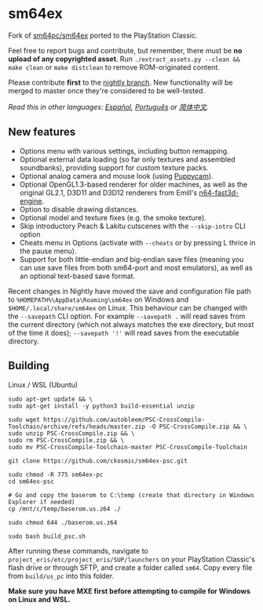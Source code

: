 # sm64ex
Fork of [sm64pc/sm64ex](https://github.com/sm64pc/sm64ex) ported to the PlayStation Classic. 

Feel free to report bugs and contribute, but remember, there must be **no upload of any copyrighted asset**. 
Run `./extract_assets.py --clean && make clean` or `make distclean` to remove ROM-originated content.

Please contribute **first** to the [nightly branch](https://github.com/sm64pc/sm64ex/tree/nightly/). New functionality will be merged to master once they're considered to be well-tested.

*Read this in other languages: [Español](README_es_ES.md), [Português](README_pt_BR.md) or [简体中文](README_zh_CN.md).*

## New features

 * Options menu with various settings, including button remapping.
 * Optional external data loading (so far only textures and assembled soundbanks), providing support for custom texture packs.
 * Optional analog camera and mouse look (using [Puppycam](https://github.com/FazanaJ/puppycam)).
 * Optional OpenGL1.3-based renderer for older machines, as well as the original GL2.1, D3D11 and D3D12 renderers from Emill's [n64-fast3d-engine](https://github.com/Emill/n64-fast3d-engine/).
 * Option to disable drawing distances.
 * Optional model and texture fixes (e.g. the smoke texture).
 * Skip introductory Peach & Lakitu cutscenes with the `--skip-intro` CLI option
 * Cheats menu in Options (activate with `--cheats` or by pressing L thrice in the pause menu).
 * Support for both little-endian and big-endian save files (meaning you can use save files from both sm64-port and most emulators), as well as an optional text-based save format.

Recent changes in Nightly have moved the save and configuration file path to `%HOMEPATH%\AppData\Roaming\sm64ex` on Windows and `$HOME/.local/share/sm64ex` on Linux. This behaviour can be changed with the `--savepath` CLI option.
For example `--savepath .` will read saves from the current directory (which not always matches the exe directory, but most of the time it does);
   `--savepath '!'` will read saves from the executable directory.

## Building
Linux / WSL (Ubuntu)
```
sudo apt-get update && \
sudo apt-get install -y python3 build-essential unzip

sudo wget https://github.com/autobleem/PSC-CrossCompile-Toolchain/archive/refs/heads/master.zip -O PSC-CrossCompile.zip && \
sudo unzip PSC-CrossCompile.zip && \
sudo rm PSC-CrossCompile.zip && \
sudo mv PSC-CrossCompile-Toolchain-master PSC-CrossCompile-Toolchain

git clone https://github.com/ckosmic/sm64ex-psc.git

sudo chmod -R 775 sm64ex-pc
cd sm64ex-psc

# Go and copy the baserom to C:\temp (create that directory in Windows Explorer if needed)
cp /mnt/c/temp/baserom.us.z64 ./

sudo chmod 644 ./baserom.us.z64

sudo bash build_psc.sh
```

After running these commands, navigate to `project_eris/etc/project_eris/SUP/launchers` on your PlayStation Classic's flash drive or through SFTP, and create a folder called `sm64`.  Copy every file from `build/us_pc` into this folder.

**Make sure you have MXE first before attempting to compile for Windows on Linux and WSL.**

